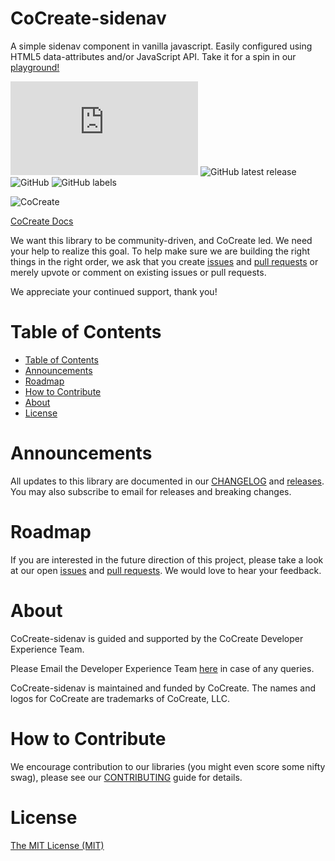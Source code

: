 # CoCreate-sidenav
A simple sidenav component in vanilla javascript. Easily configured using HTML5 data-attributes and/or JavaScript API. Take it for a spin in our [playground!](https://cocreate.app/docs/sidenav)

![GitHub file size in bytes](https://img.shields.io/github/size/CoCreate-app/CoCreate-sidenav/dist/CoCreate-sidenav.min.js?label=minified%20size&style=for-the-badge) 
![GitHub latest release](https://img.shields.io/github/v/release/CoCreate-app/CoCreate-sidenav?style=for-the-badge)
![GitHub](https://img.shields.io/github/license/CoCreate-app/CoCreate-sidenav?style=for-the-badge) 
![GitHub labels](https://img.shields.io/github/labels/CoCreate-app/CoCreate-sidenav/help%20wanted?style=for-the-badge)

![CoCreate](https://cdn.cocreate.app/logo.png)

[CoCreate Docs](https://cocreate.app/docs/sidenav)

We want this library to be community-driven, and CoCreate led. We need your help to realize this goal. To help make sure we are building the right things in the right order, we ask that you create [issues](https://github.com/CoCreate-app/Realtime_Admin_CRM_and_CMS/issues) and [pull requests](https://github.com/CoCreate-app/Realtime_Admin_CRM_and_CMS/pulls) or merely upvote or comment on existing issues or pull requests.

We appreciate your continued support, thank you!

# Table of Contents

- [Table of Contents](#table-of-contents)
- [Announcements](#announcements)
- [Roadmap](#roadmap)
- [How to Contribute](#how-to-contribute)
- [About](#about)
- [License](#license)

<a name="announcements"></a>
# Announcements

All updates to this library are documented in our [CHANGELOG](https://github.com/CoCreate-app/CoCreate-sidenav/blob/master/CHANGELOG.md) and [releases](https://github.com/CoCreate-app/CoCreate-sidenav/releases). You may also subscribe to email for releases and breaking changes. 

<a name="roadmap"></a>
# Roadmap

If you are interested in the future direction of this project, please take a look at our open [issues](https://github.com/CoCreate-app/CoCreate-sidenav/issues) and [pull requests](https://github.com/CoCreate-app/CoCreate-sidenav/pulls). We would love to hear your feedback.


<a name="about"></a>
# About

CoCreate-sidenav is guided and supported by the CoCreate Developer Experience Team.

Please Email the Developer Experience Team [here](mailto:develop@cocreate.app) in case of any queries.

CoCreate-sidenav is maintained and funded by CoCreate. The names and logos for CoCreate are trademarks of CoCreate, LLC.

<a name="contribute"></a>
# How to Contribute

We encourage contribution to our libraries (you might even score some nifty swag), please see our [CONTRIBUTING](https://github.com/CoCreate-app/CoCreate-sidenav/blob/master/CONTRIBUTING.md) guide for details.

# License
[The MIT License (MIT)](https://github.com/CoCreate-app/CoCreate-sidenav/blob/master/LICENSE)

